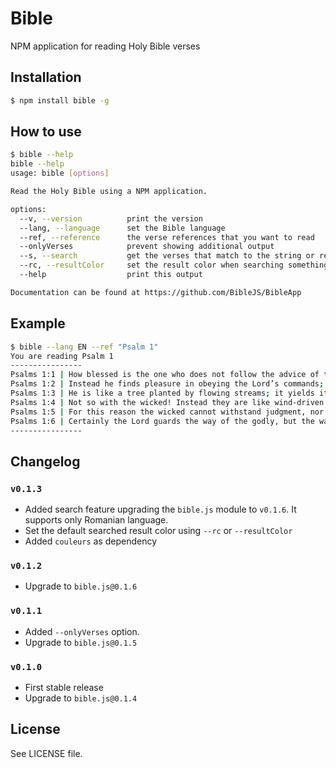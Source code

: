 Bible
=====
NPM application for reading Holy Bible verses

## Installation

```sh
$ npm install bible -g
```

## How to use

```sh
$ bible --help
bible --help
usage: bible [options]

Read the Holy Bible using a NPM application.

options:
  --v, --version          print the version
  --lang, --language      set the Bible language
  --ref, --reference      the verse references that you want to read
  --onlyVerses            prevent showing additional output
  --s, --search           get the verses that match to the string or regular expression provided
  --rc, --resultColor     set the result color when searching something
  --help                  print this output

Documentation can be found at https://github.com/BibleJS/BibleApp
```

## Example

```sh
$ bible --lang EN --ref "Psalm 1"
You are reading Psalm 1
----------------
Psalms 1:1 | How blessed is the one who does not follow the advice of the wicked, or stand in the pathway with sinners, or sit in the assembly of scoffers!
Psalms 1:2 | Instead he finds pleasure in obeying the Lord’s commands; he meditates on his commands day and night.
Psalms 1:3 | He is like a tree planted by flowing streams; it yields its fruit at the proper time, and its leaves never fall off. He succeeds in everything he attempts.
Psalms 1:4 | Not so with the wicked! Instead they are like wind-driven chaff.
Psalms 1:5 | For this reason the wicked cannot withstand judgment, nor can sinners join the assembly of the godly.
Psalms 1:6 | Certainly the Lord guards the way of the godly, but the way of the wicked ends in destruction.
----------------
```

## Changelog

### `v0.1.3`
 - Added search feature upgrading the `bible.js` module to `v0.1.6`. It supports only Romanian language.
 - Set the default searched result color using `--rc` or `--resultColor`
 - Added `couleurs` as dependency

### `v0.1.2`
 - Upgrade to `bible.js@0.1.6`

### `v0.1.1`
 - Added `--onlyVerses` option.
 - Upgrade to `bible.js@0.1.5`

### `v0.1.0`
 - First stable release
 - Upgrade to `bible.js@0.1.4`

## License
See LICENSE file.
